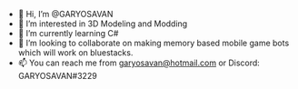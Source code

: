 - 👋 Hi, I’m @GARYOSAVAN
- 👀 I’m interested in 3D Modeling and Modding
- 🌱 I’m currently learning C#
- 💞️ I’m looking to collaborate on making memory based mobile game bots which will work on bluestacks.
- 📫 You can reach me from garyosavan@hotmail.com or Discord: GARYOSAVAN#3229

<!---
GARYOSAVAN/GARYOSAVAN is a ✨ special ✨ repository because its `README.md` (this file) appears on your GitHub profile.
You can click the Preview link to take a look at your changes.
--->
